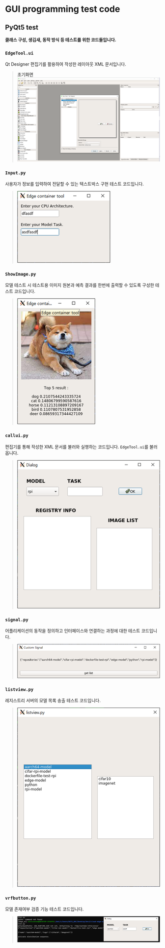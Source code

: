 # GUI programming test code

## PyQt5 test
**클래스 구성, 생김새, 동작 방식 등 테스트를 위한 코드들입니다.**

### ```EdgeTool.ui```
Qt Designer 편집기를 활용하여 작성한 레이아웃 XML 문서입니다.
>**초기화면**
![](./img4doc/designer.png)

### ```Input.py```
사용자가 정보를 입력하여 전달할 수 있는 텍스트박스 구현 테스트 코드입니다.
>![](./img4doc/input.png)

### ```ShowImage.py```
모델 테스트 시 테스트용 이미지 원본과 예측 결과를 한번에 출력할 수 있도록 구성한 테스트 코드입니다.
>![](./img4doc/pred.png)

### ```callui.py```
편집기를 통해 작성한 XML 문서를 불러와 실행하는 코드입니다. ```EdgeTool.ui```를 불러옵니다.
>![](./img4doc/callui.png)

### ```signal.py```
어플리케이션의 동작을 정의하고 인터페이스와 연결하는 과정에 대한 테스트 코드입니다.
>![](./img4doc/signal.png)

### ```listview.py```
레지스트리 서버의 모델 목록 송출 테스트 코드입니다.
>![](./img4doc/listview.png)

### ```vrfbutton.py```
모델 존재여부 검증 기능 테스트 코드입니다.
>![](./img4doc/vrfbutton.png)
